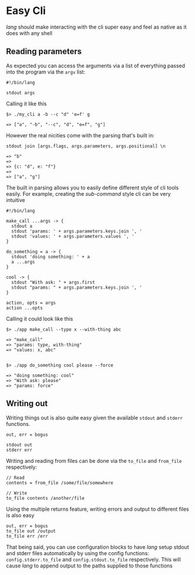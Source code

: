 # Easy Cli

_lang_ should make interacting with the cli super easy and feel as native as it
does with any shell

## Reading parameters

As expected you can access the arguments via a list of everything passed into
the program via the `argv` list:

```
#!/bin/lang

stdout args
```

Calling it like this

```
$> ./my_cli a -b --c "d" 'e=f' g

=> ["a", "-b", "--c", "d", "e=f", "g"]
```

However the real nicities come with the parsing that's built in:

```
stdout join [args.flags, args.parameters, args.positional] \n

=> "b"
=>
=> {c: "d", e: "f"}
=>
=> ["a", "g"]
```

The built in parsing allows you to easily define different style of cli tools
easily. For example, creating the _sub-command_ style cli can be very intuitive

```
#!/bin/lang

make_call ...args -> {
  stdout a
  stdout 'params: ' + args.parameters.keys.join ', '
  stdout 'values: ' + args.parameters.values ', '
}

do_something = a -> {
  stdout 'doing something: ' + a
  a ...args
}

cool -> {
  stdout "With ask: " + args.first
  stdout "params: " + args.parameters.keys.join ', '
}

action, opts = args
action ...opts
```

Calling it could look like this

```
$> ./app make_call --type x --with-thing abc

=> "make_call"
=> "params: type, with-thing"
=> "values: x, abc"


$> ./app do_something cool please --force

=> "doing something: cool"
=> "With ask: please"
=> "params: force"
```

## Writing out

Writing things out is also quite easy given the available `stdout` and `stderr` functions.

```
out, err = bogus

stdout out
stderr err
```

Writing and reading from files can be done via the `to_file` and `from_file` respectively:

```
// Read
contents = from_file /some/file/somewhere

// Write
to_file contents /another/file
```

Using the multiple returns feature, writing errors and output to different
files is also easy

```
out, err = bogus
to_file out /output
to_file err /err
```

That being said, you can use configuration blocks to have _lang_ setup stdout
and stderr files automatically by using the config functions:
`config.stderr.to_file` and `config.stdout.to_file` respectively. This will
cause _lang_ to append output to the paths supplied to those functions
